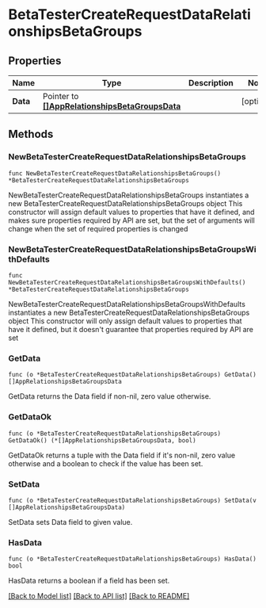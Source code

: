 # BetaTesterCreateRequestDataRelationshipsBetaGroups

## Properties

Name | Type | Description | Notes
------------ | ------------- | ------------- | -------------
**Data** | Pointer to [**[]AppRelationshipsBetaGroupsData**](AppRelationshipsBetaGroupsData.md) |  | [optional] 

## Methods

### NewBetaTesterCreateRequestDataRelationshipsBetaGroups

`func NewBetaTesterCreateRequestDataRelationshipsBetaGroups() *BetaTesterCreateRequestDataRelationshipsBetaGroups`

NewBetaTesterCreateRequestDataRelationshipsBetaGroups instantiates a new BetaTesterCreateRequestDataRelationshipsBetaGroups object
This constructor will assign default values to properties that have it defined,
and makes sure properties required by API are set, but the set of arguments
will change when the set of required properties is changed

### NewBetaTesterCreateRequestDataRelationshipsBetaGroupsWithDefaults

`func NewBetaTesterCreateRequestDataRelationshipsBetaGroupsWithDefaults() *BetaTesterCreateRequestDataRelationshipsBetaGroups`

NewBetaTesterCreateRequestDataRelationshipsBetaGroupsWithDefaults instantiates a new BetaTesterCreateRequestDataRelationshipsBetaGroups object
This constructor will only assign default values to properties that have it defined,
but it doesn't guarantee that properties required by API are set

### GetData

`func (o *BetaTesterCreateRequestDataRelationshipsBetaGroups) GetData() []AppRelationshipsBetaGroupsData`

GetData returns the Data field if non-nil, zero value otherwise.

### GetDataOk

`func (o *BetaTesterCreateRequestDataRelationshipsBetaGroups) GetDataOk() (*[]AppRelationshipsBetaGroupsData, bool)`

GetDataOk returns a tuple with the Data field if it's non-nil, zero value otherwise
and a boolean to check if the value has been set.

### SetData

`func (o *BetaTesterCreateRequestDataRelationshipsBetaGroups) SetData(v []AppRelationshipsBetaGroupsData)`

SetData sets Data field to given value.

### HasData

`func (o *BetaTesterCreateRequestDataRelationshipsBetaGroups) HasData() bool`

HasData returns a boolean if a field has been set.


[[Back to Model list]](../README.md#documentation-for-models) [[Back to API list]](../README.md#documentation-for-api-endpoints) [[Back to README]](../README.md)


